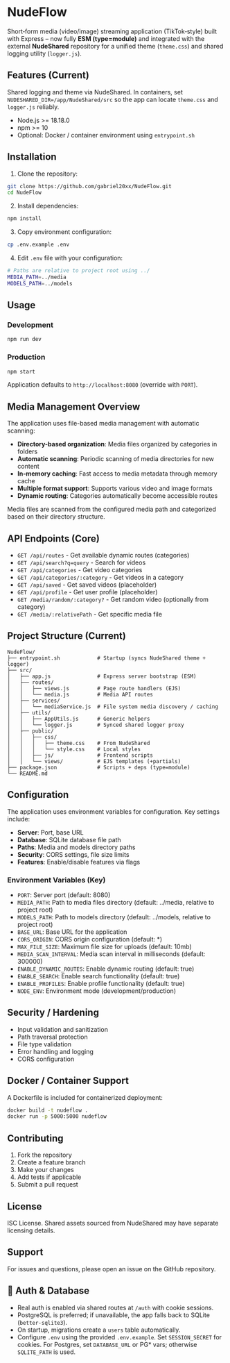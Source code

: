 # NudeFlow

Short‑form media (video/image) streaming application (TikTok‑style) built with Express – now fully **ESM (type=module)** and integrated with the external **NudeShared** repository for a unified theme (`theme.css`) and shared logging utility (`logger.js`).

## Features (Current)


 Shared logging and theme via NudeShared. In containers, set `NUDESHARED_DIR=/app/NudeShared/src` so the app can locate `theme.css` and `logger.js` reliably.

- Node.js >= 18.18.0
- npm >= 10
- Optional: Docker / container environment using `entrypoint.sh`

## Installation

1. Clone the repository:
```bash
git clone https://github.com/gabriel20xx/NudeFlow.git
cd NudeFlow
```

2. Install dependencies:
```bash
npm install
```

3. Copy environment configuration:
```bash
cp .env.example .env
```

4. Edit `.env` file with your configuration:
```bash
# Paths are relative to project root using ../
MEDIA_PATH=../media
MODELS_PATH=../models
```

## Usage

### Development
```bash
npm run dev
```

### Production
```bash
npm start
```

Application defaults to `http://localhost:8080` (override with `PORT`).

## Media Management Overview

The application uses file-based media management with automatic scanning:
- **Directory-based organization**: Media files organized by categories in folders
- **Automatic scanning**: Periodic scanning of media directories for new content
- **In-memory caching**: Fast access to media metadata through memory cache
- **Multiple format support**: Supports various video and image formats
- **Dynamic routing**: Categories automatically become accessible routes

Media files are scanned from the configured media path and categorized based on their directory structure.

## API Endpoints (Core)

- `GET /api/routes` - Get available dynamic routes (categories)
- `GET /api/search?q=query` - Search for videos
- `GET /api/categories` - Get video categories
- `GET /api/categories/:category` - Get videos in a category
- `GET /api/saved` - Get saved videos (placeholder)
- `GET /api/profile` - Get user profile (placeholder)
- `GET /media/random/:category?` - Get random video (optionally from category)
- `GET /media/:relativePath` - Get specific media file

## Project Structure (Current)

```
NudeFlow/
├── entrypoint.sh            # Startup (syncs NudeShared theme + logger)
├── src/
│   ├── app.js               # Express server bootstrap (ESM)
│   ├── routes/
│   │   ├── views.js         # Page route handlers (EJS)
│   │   └── media.js         # Media API routes
│   ├── services/
│   │   └── mediaService.js  # File system media discovery / caching
│   ├── utils/
│   │   ├── AppUtils.js      # Generic helpers
│   │   └── logger.js        # Synced shared logger proxy
│   ├── public/
│   │   ├── css/
│   │   │   ├── theme.css    # From NudeShared
│   │   │   └── style.css    # Local styles
│   │   ├── js/              # Frontend scripts
│   │   └── views/           # EJS templates (+partials)
├── package.json             # Scripts + deps (type=module)
└── README.md
```

## Configuration

The application uses environment variables for configuration. Key settings include:

- **Server**: Port, base URL
- **Database**: SQLite database file path
- **Paths**: Media and models directory paths
- **Security**: CORS settings, file size limits
- **Features**: Enable/disable features via flags

### Environment Variables (Key)

- `PORT`: Server port (default: 8080)
- `MEDIA_PATH`: Path to media files directory (default: ../media, relative to project root)
- `MODELS_PATH`: Path to models directory (default: ../models, relative to project root)
- `BASE_URL`: Base URL for the application
- `CORS_ORIGIN`: CORS origin configuration (default: *)
- `MAX_FILE_SIZE`: Maximum file size for uploads (default: 10mb)
- `MEDIA_SCAN_INTERVAL`: Media scan interval in milliseconds (default: 300000)
- `ENABLE_DYNAMIC_ROUTES`: Enable dynamic routing (default: true)
- `ENABLE_SEARCH`: Enable search functionality (default: true)
- `ENABLE_PROFILES`: Enable profile functionality (default: true)
- `NODE_ENV`: Environment mode (development/production)

## Security / Hardening

- Input validation and sanitization
- Path traversal protection
- File type validation
- Error handling and logging
- CORS configuration

## Docker / Container Support

A Dockerfile is included for containerized deployment:

```bash
docker build -t nudeflow .
docker run -p 5000:5000 nudeflow
```

## Contributing

1. Fork the repository
2. Create a feature branch
3. Make your changes
4. Add tests if applicable
5. Submit a pull request

## License

ISC License. Shared assets sourced from NudeShared may have separate licensing details.

## Support

For issues and questions, please open an issue on the GitHub repository.

## 🔐 Auth & Database

- Real auth is enabled via shared routes at `/auth` with cookie sessions.
- PostgreSQL is preferred; if unavailable, the app falls back to SQLite (`better-sqlite3`).
- On startup, migrations create a `users` table automatically.
- Configure `.env` using the provided `.env.example`. Set `SESSION_SECRET` for cookies. For Postgres, set `DATABASE_URL` or PG* vars; otherwise `SQLITE_PATH` is used.
